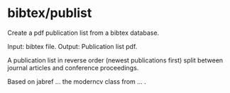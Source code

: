# bibtex/publist

Create a pdf publication list from a bibtex database.


Input: bibtex file.
Output: Publication list pdf.

A publication list in reverse order (newest publications first) split between journal articles and conference proceedings.

Based on 
jabref ...
the moderncv class from ... .

